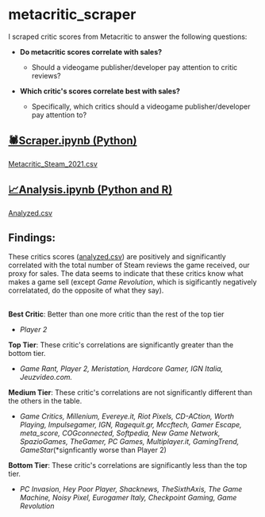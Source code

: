 # metacritic_scraper 

I scraped critic scores from Metacritic to answer the following questions:

* **Do metacritic scores correlate with sales?**
    * Should a videogame publisher/developer pay attention to critic reviews?
   
* **Which critic's scores correlate best with sales?**
    *  Specifically, which critics should a videogame publisher/developer pay attention to?
 
## [🕷️Scraper.ipynb (Python)](scraper/my_scrape.ipynb)
   [Metacritic_Steam_2021.csv](scraper/Metacritic_Steam_2021.csv)
## [📈Analysis.ipynb (Python and R)](analysis/analysis.ipynb)
   [Analyzed.csv](analysis/analyzed.csv)

## Findings:
These critics scores ([analyzed.csv](analysis/analyzed.csv)) are positively and significantly correlated with the total number of Steam reviews the game received, our proxy for sales. The data seems to indicate that these critics know what makes a game sell (except *Game Revolution*, which is sigificantly negatively correlatated, do the opposite of what they say).
<br>
<br>

**Best Critic**: Better than one more critic than the rest of the top tier  
 * *Player 2*

**Top Tier**: These critic's correlations are significantly greater than the bottom tier.
* *Game Rant, Player 2, Meristation, Hardcore Gamer, IGN Italia, Jeuzvideo.com.*

**Medium Tier**: These critic's correlations are not significantly different than the others in the table.
* *Game Critics, Millenium, Evereye.it, Riot Pixels, CD-ACtion, Worth Playing, Impulsegamer, IGN, Ragequit.gr, Mccftech, Gamer Escape, meta_score, COGconnected, Softpedia, New Game Network, SpazioGames, TheGamer, PC Games, Multiplayer.it, GamingTrend, GameStar*(\*signficantly worse than Player 2)

**Bottom Tier**: These critic's correlations are significantly less than the top tier.
* *PC Invasion, Hey Poor Player, Shacknews, TheSixthAxis, The Game Machine, Noisy Pixel, Eurogamer Italy, Checkpoint Gaming, Game Revolution*
